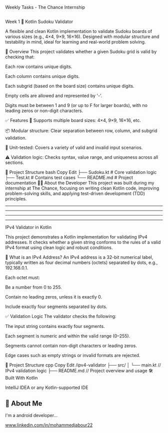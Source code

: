  Weekly Tasks - The Chance Internship

## 
Week 1
🧩 Kotlin Sudoku Validator

A flexible and clean Kotlin implementation to validate Sudoku boards of various sizes (e.g., 4×4, 9×9, 16×16). Designed with modular structure and testability in mind, ideal for learning and real-world problem solving.

📌 Overview
This project validates whether a given Sudoku grid is valid by checking that:

Each row contains unique digits.

Each column contains unique digits.

Each subgrid (based on the board size) contains unique digits.

Empty cells are allowed and represented by '-'.

Digits must be between 1 and 9 (or up to F for larger boards), with no leading zeros or non-digit characters.

✅ Features
🔁 Supports multiple board sizes: 4×4, 9×9, 16×16, etc.

📦 Modular structure: Clear separation between row, column, and subgrid validation.

🧪 Unit-tested: Covers a variety of valid and invalid input scenarios.

⚠️ Validation logic: Checks syntax, value range, and uniqueness across all sections.

 
📁 Project Structure
bash
Copy
Edit
├── Sudoku.kt       # Core validation logic
├── Test.kt         # Contains test cases
└── README.md       # Project documentation
👨‍💻 About the Developer
This project was built during my internship at The Chance, focusing on writing clean Kotlin code, improving problem-solving skills, and applying test-driven development (TDD) principles.

--------------------------------------------------------------
--------------------------------------------------------------
--------------------------------------------------------------
--------------------------------------------------------------

IPv4 Validator in Kotlin

This project demonstrates a Kotlin implementation for validating IPv4 addresses. It checks whether a given string conforms to the rules of a valid IPv4 format using clean logic and robust conditions.

🧠 What is an IPv4 Address?
An IPv4 address is a 32-bit numerical label, typically written as four decimal numbers (octets) separated by dots, e.g., 192.168.0.1.

Each octet must:

Be a number from 0 to 255.

Contain no leading zeros, unless it is exactly 0.

Include exactly four segments separated by dots.

✅ Validation Logic
The validator checks the following:

The input string contains exactly four segments.

Each segment is numeric and within the valid range (0–255).

Segments cannot contain non-digit characters or leading zeros.

Edge cases such as empty strings or invalid formats are rejected.

📁 Project Structure
cpp
Copy
Edit
/ipv4-validator
├── src/
│   └── main.kt       // IPv4 validation logic
├── README.md         // Project overview and usage
🛠 Built With
Kotlin

IntelliJ IDEA or any Kotlin-supported IDE


## 🚀 About Me
I'm a android developer...

www.linkedin.com/in/mohammedjabour22

